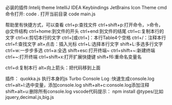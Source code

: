 必装的插件:Intelij theme
IntelliJ IDEA Keybindings
JetBrains Icon Theme
cmd命令打开:
code . 打开当前目录
code main.js

帮助里有快捷方式，可以查看
ctrl+p:查找文件
ctrl+shift+p:打开命令，>命令，@文件结构
ctrl+home:到文件的开头
ctrl+end:到文件的结尾
ctrl+c:复制本行的文字
ctrl+x:剪切本行的文字
ctrl+[或ctrl+]：本行Table4个空格
ctrl+/：注释本行
ctrl+f:查找文字
alt+点击：插入光标
ctrl+L:选择本行文字
shift+L:多选多行文字
ctrl+w:一步步多选
ctrl+a:全选
shift+esc:打开终端~
ctrl+shift+~:新建终端
ctrl+~:打开终端
ctrl+shift+x:打开扩展快捷键
shift+f6:重命名变量名

ctrl+d:复制本行
alt+向上箭头：把代码移到上面

插件：
quokka.js 执行本身的js
Turbo Console Log :快速生成console.log
ctrl+alt+l:选中变量，添加console.log
shift+alt+c:console.log添加注释
shift+alt+u:删除所有console.log
vscode代码提示：
npm install @types/比如jquery,decimal.js,big.js